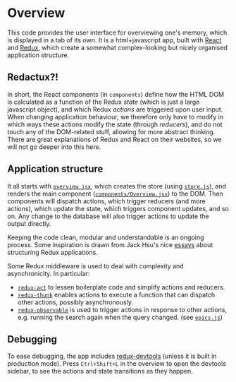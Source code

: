 # Overview

This code provides the user interface for overviewing one's memory, which is
displayed in a tab of its own. It is a html+javascript app, built with
[React] and [Redux],
which create a somewhat complex-looking but nicely organised application
structure.


[React]: https://facebook.github.io/react/
[Redux]: http://redux.js.org/


## Redactux?!

In short, the React components (in `components`) define how the HTML DOM is
calculated as a function of the Redux *state* (which is just a large javascript
object), and which Redux *actions* are triggered upon user input. When changing
application behaviour, we therefore only have to modify in which ways these
actions modify the state (through *reducers*), and do not touch any of the
DOM-related stuff, allowing for more abstract thinking. There are great
explanations of Redux and React on their websites, so we will not go deeper
into this here.


## Application structure

It all starts with [`overview.jsx`](overview.jsx), which creates the store (using
[`store.js`](store.js)), and renders the main component
([`components/Overview.jsx`](components/Overview.jsx)) to the DOM. Then
components will dispatch actions, which trigger reducers (and more actions),
which update the state, which triggers component updates, and so on. Any change
to the database will also trigger actions to update the output directly.

Keeping the code clean, modular and understandable is an ongoing process. Some
inspiration is drawn from Jack Hsu's nice [essays] about structuring Redux applications.

Some Redux middleware is used to deal with complexity and asynchronicity. In
particular:

- [`redux-act`](https://github.com/pauldijou/redux-act) to lessen boilerplate
  code and simplify actions and reducers.
- [`redux-thunk`](https://github.com/gaearon/redux-thunk) enables actions to
  execute a function that can dispatch other actions, possibly
  asynchronously.
- [`redux-observable`](https://redux-observable.js.org) is used to trigger actions in response to
  other actions, e.g. running the search again when the query changed. (see [`epics.js`](epics.js))


[essays]: https://jaysoo.ca/2016/02/28/organizing-redux-application/


## Debugging

To ease debugging, the app includes [redux-devtools] (unless it is
built in production mode). Press `Ctrl+Shift+L` in the overview to open the
devtools sidebar, to see the actions and state transitions as they happen.


[redux-devtools]: https://github.com/gaearon/redux-devtools
